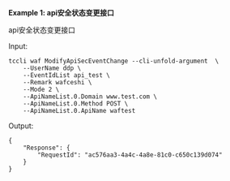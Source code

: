 **Example 1: api安全状态变更接口**

api安全状态变更接口

Input: 

```
tccli waf ModifyApiSecEventChange --cli-unfold-argument  \
    --UserName ddp \
    --EventIdList api_test \
    --Remark wafceshi \
    --Mode 2 \
    --ApiNameList.0.Domain www.test.com \
    --ApiNameList.0.Method POST \
    --ApiNameList.0.ApiName waftest
```

Output: 
```
{
    "Response": {
        "RequestId": "ac576aa3-4a4c-4a8e-81c0-c650c139d074"
    }
}
```

